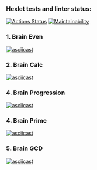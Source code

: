 ### Hexlet tests and linter status:
[![Actions Status](https://github.com/softslot/frontend-project-lvl1/workflows/hexlet-check/badge.svg)](https://github.com/softslot/frontend-project-lvl1/actions) 
[![Maintainability](https://api.codeclimate.com/v1/badges/a070604acf87d7ae484d/maintainability)](https://codeclimate.com/github/softslot/frontend-project-lvl1/maintainability)

### 1. Brain Even
[![asciicast](https://asciinema.org/a/YQbCn7sbEkpPLD7Uex78Y3LRu.svg)](https://asciinema.org/a/YQbCn7sbEkpPLD7Uex78Y3LRu)

### 2. Brain Calc
[![asciicast](https://asciinema.org/a/eHbdRN0wErwM0lHVOR3wxOZd9.svg)](https://asciinema.org/a/eHbdRN0wErwM0lHVOR3wxOZd9)

### 4. Brain Progression
[![asciicast](https://asciinema.org/a/drSV4UzZnPstkXFQNll0bDOvi.svg)](https://asciinema.org/a/drSV4UzZnPstkXFQNll0bDOvi)

### 4. Brain Prime
[![asciicast](https://asciinema.org/a/0Jvl1ilJhkUNKnL5xVNBgDnZC.svg)](https://asciinema.org/a/0Jvl1ilJhkUNKnL5xVNBgDnZC)

### 5. Brain GCD
[![asciicast](https://asciinema.org/a/VXRL8rGJLKcSh55FSdrczIcEe.svg)](https://asciinema.org/a/VXRL8rGJLKcSh55FSdrczIcEe)
